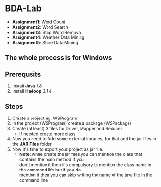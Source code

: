 # BDA-Lab

- **Assignment1**: Word Count
- **Assignment2**: Word Search
- **Assignment3**: Stop Word Removal
- **Assignment4**: Weather Data Mining
- **Assignment5**: Store Data Mining

## The whole process is for Windows

## Prerequsits 
1. Install **Java** *1.8*
2. Install **Hadoop** *3.1.4*


## Steps
1. Create a project eg. WSProgram
2. In the project (WSProgram) create a package (WSPackage)
3. Create (at least) 3 files for Driver, Mapper and Reducer
	- If needed create more class
4. Now you need to Add some external libraries, for that add the jar files in the **JAR Files** folder
5. Now it's time to export your project as jar file.
	- **Note:** while create the jar files you can mention the class that contains the main method if you \
	don't mention it then it's compulsory to mention the class name in the command life but if you do \
	mention it then you can skip writing the name of the java file in the command line.  